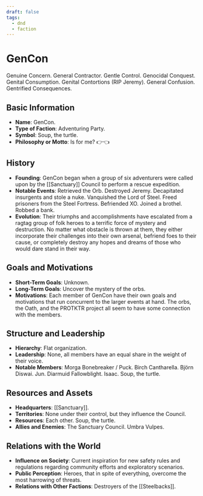```yaml
---
draft: false
tags:
  - dnd
  - faction
---
```

# GenCon
Genuine Concern. General Contractor. Gentle Control. Genocidal Conquest. Genital Consumption. Genital Contortions (RIP Jeremy). General Confusion. Gentrified Consequences.

## Basic Information
- **Name**: GenCon.
- **Type of Faction**: Adventuring Party.
- **Symbol**: Soup, the turtle.
- **Philosophy or Motto**: Is for me? 👉👈

## History
- **Founding**: GenCon began when a group of six adventurers were called upon by the [[Sanctuary]] Council to perform a rescue expedition.
- **Notable Events**: Retrieved the Orb. Destroyed Jeremy. Decapitated insurgents and stole a nuke. Vanquished the Lord of Steel. Freed prisoners from the Steel Fortress. Befriended XO. Joined a brothel. Robbed a bank.
- **Evolution**: Their triumphs and accomplishments have escalated from a ragtag group of folk heroes to a terrific force of mystery and destruction. No matter what obstacle is thrown at them, they either incorporate their challenges into their own arsenal, befriend foes to their cause, or completely destroy any hopes and dreams of those who would dare stand in their way.

## Goals and Motivations
- **Short-Term Goals**: Unknown.
- **Long-Term Goals**: Uncover the mystery of the orbs.
- **Motivations**: Each member of GenCon have their own goals and motivations that run concurrent to the larger events at hand. The orbs, the Oath, and the PROTKTR project all seem to have some connection with the members.

## Structure and Leadership
- **Hierarchy**: Flat organization.
- **Leadership**: None, all members have an equal share in the weight of their voice.
- **Notable Members**: Morga Bonebreaker / Puck. Birch Cantharella. Björn Diswai. Jun. Diarmuid Fallowblight. Isaac. Soup, the turtle.

## Resources and Assets
- **Headquarters**: [[Sanctuary]].
- **Territories**: None under their control, but they influence the Council.
- **Resources**: Each other. Soup, the turtle.
- **Allies and Enemies**: The Sanctuary Council. Umbra Vulpes.

## Relations with the World
- **Influence on Society**: Current inspiration for new safety rules and regulations regarding community efforts and exploratory scenarios.
- **Public Perception**: Heroes, that in spite of everything, overcome the most harrowing of threats.
- **Relations with Other Factions**: Destroyers of the [[Steelbacks]].